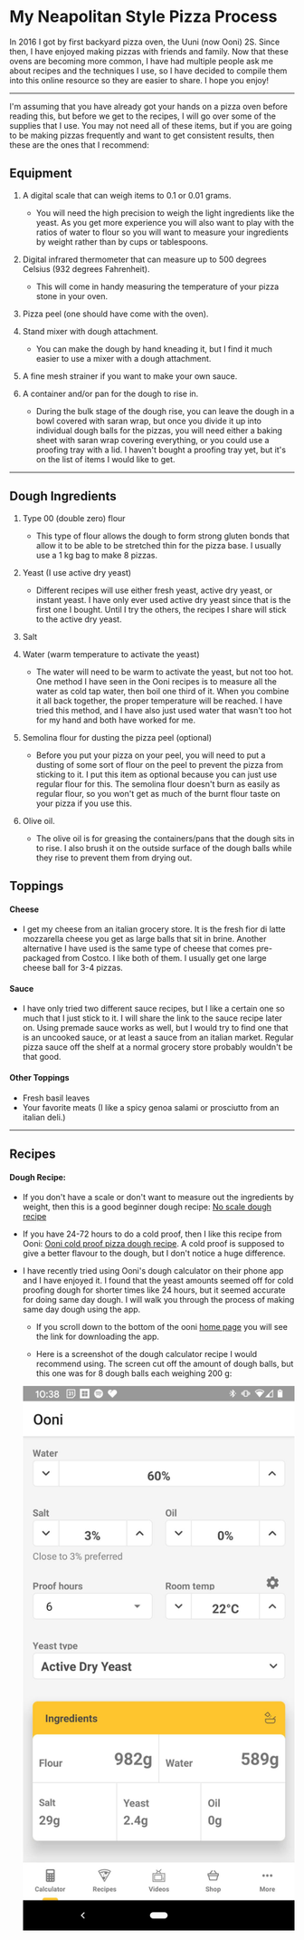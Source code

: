 
# My Neapolitan Style Pizza Process

In 2016 I got by first backyard pizza oven, the Uuni (now Ooni) 2S. Since then, I have enjoyed making pizzas with friends and family. Now that these ovens are becoming more common, I have had multiple people ask me about recipes and the techniques I use, so I have decided to compile them into this online resource so they are easier to share. I hope you enjoy!

___


I'm assuming that you have already got your hands on a pizza oven before reading this, but before we get to the recipes, I will go over some of the supplies that I use. You may not need all of these items, but if you are going to be making pizzas frequently and want to get consistent results, then these are the ones that I recommend:

## Equipment

1. A digital scale that can weigh items to 0.1 or 0.01 grams.
    
    - You will need the high precision to weigh the light ingredients like the yeast. As you get more experience you will also want to play with the ratios of water to flour so you will want to measure your ingredients by weight rather than by cups or tablespoons. 

2. Digital infrared thermometer that can measure up to 500 degrees Celsius (932 degrees Fahrenheit).

    - This will come in handy measuring the temperature of your pizza stone in your oven. 

3. Pizza peel (one should have come with the oven).

4. Stand mixer with dough attachment.

    - You can make the dough by hand kneading it, but I find it much easier to use a mixer with a dough attachment.

5. A fine mesh strainer if you want to make your own sauce.

6. A container and/or pan for the dough to rise in. 

    - During the bulk stage of the dough rise, you can leave the dough in a bowl covered with saran wrap, but once you divide it up into individual dough balls for the pizzas, you will need either a baking sheet with saran wrap covering everything, or you could use a proofing tray with a lid. I haven't bought a proofing tray yet, but it's on the list of items I would like to get. 
___

## Dough Ingredients

1. Type 00 (double zero) flour  

    - This type of flour allows the dough to form strong gluten bonds that allow it to be able to be stretched thin for the pizza base. I usually use a 1 kg bag to make 8 pizzas. 

2. Yeast (I use active dry yeast)

    - Different recipes will use either fresh yeast, active dry yeast, or instant yeast. I have only ever used active dry yeast since that is the first one I bought. Until I try the others, the recipes I share will stick to the active dry yeast. 

3. Salt

4. Water (warm temperature to activate the yeast)

    - The water will need to be warm to activate the yeast, but not too hot. One method I have seen in the Ooni recipes is to measure all the water as cold tap water, then boil one third of it. When you combine it all back together, the proper temperature will be reached. I have tried this method, and I have also just used water that wasn't too hot for my hand and both have worked for me. 

5. Semolina flour for dusting the pizza peel (optional)

    - Before you put your pizza on your peel, you will need to put a dusting of some sort of flour on the peel to prevent the pizza from sticking to it. I put this item as optional because you can just use regular flour for this. The semolina flour doesn't burn as easily as regular flour, so you won't get as much of the burnt flour taste on your pizza if you use this. 

6. Olive oil.

    - The olive oil is for greasing the containers/pans that the dough sits in to rise. I also brush it on the outside surface of the dough balls while they rise to prevent them from drying out. 

## Toppings

#### Cheese

- I get my cheese from an italian grocery store. It is the fresh fior di latte mozzarella cheese you get as large balls that sit in brine. Another alternative I have used is the same type of cheese that comes pre-packaged from Costco. I like both of them. I usually get one large cheese ball for 3-4 pizzas. 

#### Sauce 

- I have only tried two different sauce recipes, but I like a certain one so much that I just stick to it. I will share the link to the sauce recipe later on. Using premade sauce works as well, but I would try to find one that is an uncooked sauce, or at least a sauce from an italian market. Regular pizza sauce off the shelf at a normal grocery store probably wouldn't be that good. 

#### Other Toppings

- Fresh basil leaves
- Your favorite meats (I like a spicy genoa salami or prosciutto from an italian deli.)

___

## Recipes

#### Dough Recipe:

- If you don't have a scale or don't want to measure out the ingredients by weight, then this is a good beginner dough recipe:
[No scale dough recipe](https://1drv.ms/b/s!AphyVVKBHcOagcpmV3Ay4bHFRwK2Cw?e=nmBWsw "No Scale Dough Recipe")

- If you have 24-72 hours to do a cold proof, then I like this recipe from Ooni: [Ooni cold proof pizza dough recipe](https://ooni.com/blogs/recipes/cold-prove-pizza-dough "Ooni cold proof pizza dough recipe"). A cold proof is supposed to give a better flavour to the dough, but I don't notice a huge difference. 

- I have recently tried using Ooni's dough calculator on their phone app and I have enjoyed it. I found that the yeast amounts seemed off for cold proofing dough for shorter times like 24 hours, but it seemed accurate for doing same day dough. I will walk you through the process of making same day dough using the app. 
    -  If you scroll down to the bottom of the ooni [home page](https://ooni.com/?gclid=Cj0KCQiAoab_BRCxARIsANMx4S79jautVC8CwdMAbzArlk5Ps2qGOD3FC_w_tlkM_eCIyR0oAfPJpdMaAhuREALw_wcB "ooni website") you will see the link for downloading the app.
    
    - Here is a screenshot of the dough calculator recipe I would recommend using. The screen cut off the amount of dough balls, but this one was for 8 dough balls each weighing 200 g:

    ![60% dough calculator image](60_ooni_calculator.jpg "60% same day dough")

